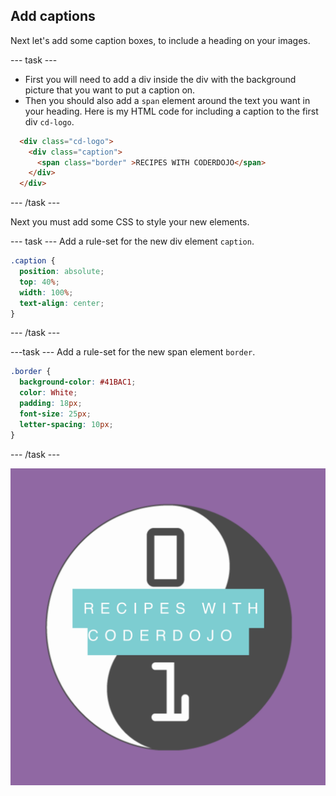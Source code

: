 ## Add captions

Next let's add some caption boxes, to include a heading on your images.

--- task ---
+ First you will need to add a div inside the div with the background picture that you want to put a caption on. 
+ Then you should also add a ```span``` element around the text you want in your heading.
Here is my HTML code for including a caption to the first div ```cd-logo```.

```html
  <div class="cd-logo">
    <div class="caption">
      <span class="border" >RECIPES WITH CODERDOJO</span>
    </div>
  </div>
```

--- /task ---

Next you must add some CSS to style your new elements.

--- task ---
Add a rule-set for the new div element ```caption```.
```css
.caption {
  position: absolute;
  top: 40%;
  width: 100%;
  text-align: center;
}
```
--- /task ---

---task ---
Add a rule-set for the new span element ```border```.
```css
.border {
  background-color: #41BAC1;
  color: White;
  padding: 18px;
  font-size: 25px;
  letter-spacing: 10px;
}
```
--- /task ---

![Image of project after current step](images/AfterStep4.png)
